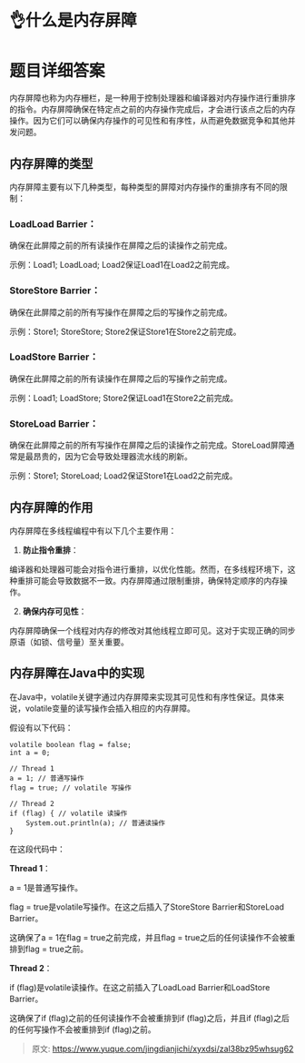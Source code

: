 # 👌什么是内存屏障

# 题目详细答案
内存屏障也称为内存栅栏，是一种用于控制处理器和编译器对内存操作进行重排序的指令。内存屏障确保在特定点之前的内存操作完成后，才会进行该点之后的内存操作。因为它们可以确保内存操作的可见性和有序性，从而避免数据竞争和其他并发问题。

## 内存屏障的类型
内存屏障主要有以下几种类型，每种类型的屏障对内存操作的重排序有不同的限制：

### LoadLoad Barrier：
确保在此屏障之前的所有读操作在屏障之后的读操作之前完成。

示例：Load1; LoadLoad; Load2保证Load1在Load2之前完成。

### StoreStore Barrier：
确保在此屏障之前的所有写操作在屏障之后的写操作之前完成。

示例：Store1; StoreStore; Store2保证Store1在Store2之前完成。

### LoadStore Barrier：
确保在此屏障之前的所有读操作在屏障之后的写操作之前完成。

示例：Load1; LoadStore; Store2保证Load1在Store2之前完成。

### StoreLoad Barrier：
确保在此屏障之前的所有写操作在屏障之后的读操作之前完成。StoreLoad屏障通常是最昂贵的，因为它会导致处理器流水线的刷新。

示例：Store1; StoreLoad; Load2保证Store1在Load2之前完成。

## 内存屏障的作用
内存屏障在多线程编程中有以下几个主要作用：

1. **防止指令重排**：

编译器和处理器可能会对指令进行重排，以优化性能。然而，在多线程环境下，这种重排可能会导致数据不一致。内存屏障通过限制重排，确保特定顺序的内存操作。

2. **确保内存可见性**：

内存屏障确保一个线程对内存的修改对其他线程立即可见。这对于实现正确的同步原语（如锁、信号量）至关重要。

## 内存屏障在Java中的实现
在Java中，volatile关键字通过内存屏障来实现其可见性和有序性保证。具体来说，volatile变量的读写操作会插入相应的内存屏障。

假设有以下代码：

```plain
volatile boolean flag = false;
int a = 0;

// Thread 1
a = 1; // 普通写操作
flag = true; // volatile 写操作

// Thread 2
if (flag) { // volatile 读操作
    System.out.println(a); // 普通读操作
}
```

在这段代码中：

**Thread 1**：

a = 1是普通写操作。

flag = true是volatile写操作。在这之后插入了StoreStore Barrier和StoreLoad Barrier。

这确保了a = 1在flag = true之前完成，并且flag = true之后的任何读操作不会被重排到flag = true之前。

**Thread 2**：

if (flag)是volatile读操作。在这之前插入了LoadLoad Barrier和LoadStore Barrier。

这确保了if (flag)之前的任何读操作不会被重排到if (flag)之后，并且if (flag)之后的任何写操作不会被重排到if (flag)之前。



> 原文: <https://www.yuque.com/jingdianjichi/xyxdsi/zal38bz95whsug62>